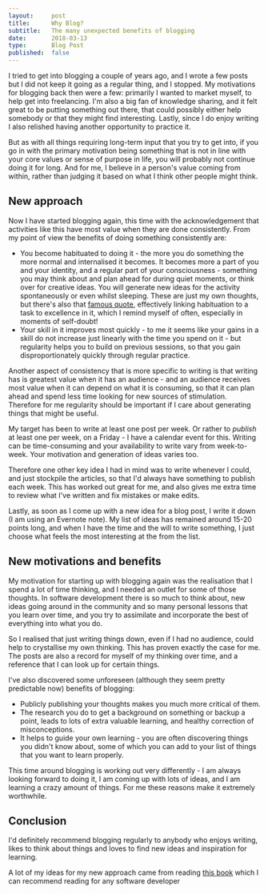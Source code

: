 ```yaml
---
layout:     post
title:      Why Blog?
subtitle:   The many unexpected benefits of blogging
date:       2018-03-13
type:       Blog Post
published:  false
---
```


I tried to get into blogging a couple of years ago, and I wrote a few posts but I did not keep it going as a regular thing, and I stopped. My motivations for blogging back then were a few: primarily I wanted to market myself, to help get into freelancing. I'm also a big fan of knowledge sharing, and it felt great to be putting something out there, that could possibly either help somebody or that they might find interesting. Lastly, since I do enjoy writing I also relished having another opportunity to practice it.

But as with all things requiring long-term input that you try to get into, if you go in with the primary motivation being something that is not in line with your core values or sense of purpose in life, you will probably not continue doing it for long. And for me, I believe in a person's value coming from within, rather than judging it based on what I think other people might think.

## New approach
Now I have started blogging again, this time with the acknowledgement that activities like this have most value when they are done consistently. From my point of view the benefits of doing something consistently are:

- You become habituated to doing it - the more you do something the more normal and internalised it becomes. It becomes more a part of you and your identity, and a regular part of your consciousness - something you may think about and plan ahead for during quiet moments, or think over for creative ideas. You will generate new ideas for the activity spontaneously or even whilst sleeping. These are just my own thoughts, but there's also that [famous quote](https://www.brainyquote.com/quotes/will_durant_145967), effectively linking habituation to a task to excellence in it, which I remind myself of often, especially in moments of self-doubt!
- Your skill in it improves most quickly - to me it seems like your gains in a skill do not increase just linearly with the time you spend on it - but regularity helps you to build on previous sessions, so that you gain disproportionately quickly through regular practice.

Another aspect of consistency that is more specific to writing is that writing has is greatest value when it has an audience - and an audience receives most value when it can depend on what it is consuming, so that it can plan ahead and spend less time looking for new sources of stimulation. Therefore for me regularity should be important if I care about generating things that might be useful.

My target has been to write at least one post per week. Or rather to *publish* at least one per week, on a Friday - I have a calendar event for this. Writing can be time-consuming and your availability to write vary from week-to-week. Your motivation and generation of ideas varies too.

Therefore one other key idea I had in mind was to write whenever I could, and just stockpile the articles, so that I'd always have something to publish each week. This has worked out great for me, and also gives me extra time to review what I've written and fix mistakes or make edits.

Lastly, as soon as I come up with a new idea for a blog post, I write it down (I am using an Evernote note). My list of ideas has remained around 15-20 points long, and when I have the time and the will to write something, I just choose what feels the most interesting at the from the list.

## New motivations and benefits
My motivation for starting up with blogging again was the realisation that I spend a lot of time thinking, and I needed an outlet for some of those thoughts. In software development there is so much to think about, new ideas going around in the community and so many personal lessons that you learn over time, and you try to assimilate and incorporate the best of everything into what you do.

So I realised that just writing things down, even if I had no audience, could help to crystallise my own thinking. This has proven exactly the case for me. The posts are also a record for myself of my thinking over time, and a reference that I can look up for certain things.

I've also discovered some unforeseen (although they seem pretty predictable now) benefits of blogging:

- Publicly publishing your thoughts makes you much more critical of them.
- The research you do to get a background on something or backup a point, leads to lots of extra valuable learning, and healthy correction of misconceptions.
- It helps to guide your own learning - you are often discovering things you didn't know about, some of which you can add to your list of things that you want to learn properly.

This time around blogging is working out very differently - I am always looking forward to doing it, I am coming up with lots of ideas, and I am learning a crazy amount of things. For me these reasons make it extremely worthwhile.

## Conclusion
I'd definitely recommend blogging regularly to anybody who enjoys writing, likes to think about things and loves to find new ideas and inspiration for learning.

A lot of my ideas for my new approach came from reading [this book](https://www.manning.com/books/soft-skills) which I can recommend reading for any software developer